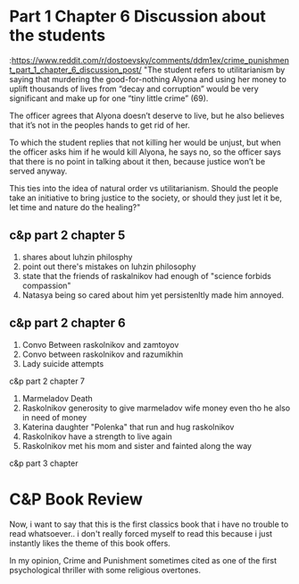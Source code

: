 # Part 1 Chapter 6 Discussion about the students 
:https://www.reddit.com/r/dostoevsky/comments/ddm1ex/crime_punishment_part_1_chapter_6_discussion_post/
"The student refers to utilitarianism by saying that murdering the good-for-nothing Alyona and using her money to uplift thousands of lives from “decay and corruption” would be very significant and make up for one “tiny little crime” (69).

The officer agrees that Alyona doesn’t deserve to live, but he also believes that it’s not in the peoples hands to get rid of her.

To which the student replies that not killing her would be unjust, but when the officer asks him if he would kill Alyona, he says no, so the officer says that there is no point in talking about it then, because justice won’t be served anyway.

This ties into the idea of natural order vs utilitarianism. Should the people take an initiative to bring justice to the society, or should they just let it be, let time and nature do the healing?"

## c&p part 2 chapter 5
1. shares about luhzin philosphy
2. point out there's mistakes on luhzin philosophy
3. state that the friends of raskalnikov had enough of "science forbids compassion"
4. Natasya being so cared about him yet persistenltly made him annoyed.

## c&p part 2 chapter 6
1. Convo Between raskolnikov and zamtoyov
2. Convo between raskolnikov and razumikhin
3. Lady suicide attempts

c&p part 2 chapter 7
1. Marmeladov Death
2. Raskolnikov generosity to give marmeladov wife money even tho he also in need of money
3. Katerina daughter "Polenka" that run and hug raskolnikov
4. Raskolnikov have a strength to live again
5. Raskolnikov met his mom and sister and fainted along the way

c&p part 3 chapter 


# C&P Book Review
Now, i want to say that this is the first classics book that i have no trouble to read whatsoever.. i don't really forced myself to read this because i just instantly likes the theme of this book offers. 


In my opinion, Crime and Punishment sometimes cited as one of the first psychological thriller with some religious overtones.
